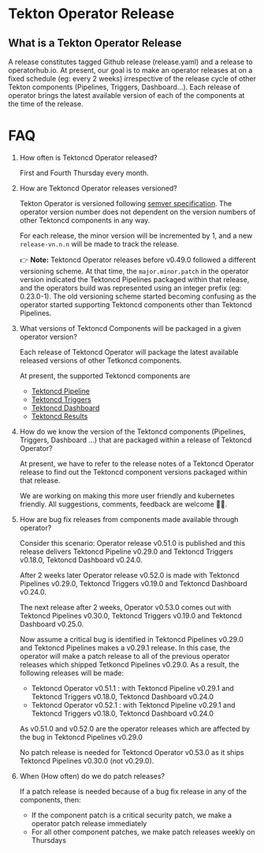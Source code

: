 # Tekton Operator Release

## What is a Tekton Operator Release

A release constitutes tagged Github release (release.yaml) and a release to operatorhub.io. At present, our goal is to make an operator releases at on a fixed schedule (eg: every 2 weeks) irrespective of the release cycle of other Tekton components (Pipelines, Triggers, Dashboard...). Each release of operator brings the latest available version of each of the components at the time of the release.

# FAQ

1. How often is Tektoncd Operator released?

    First and Fourth Thursday every month.

1. How are Tektoncd Operator releases versioned?
    
    Tekton Operator is versioned following [semver specification](https://semver.org/). The operator version number does not dependent on the version numbers of other Tektoncd components in any way.

    For each release, the minor version will be incremented by 1, and a new `release-vn.n.n` will be made to track the release.

    👉 **Note:** Tektoncd Operator releases before v0.49.0 followed a different versioning scheme. At that time, the `major.minor.patch` in the operator version indicated the Tektoncd Pipelines packaged within that release, and the operators build was represented using an integer prefix (eg: 0.23.0-1). The old versioning scheme started becoming confusing as the operator started supporting Tektoncd components other than Tektoncd Pipelines.

1. What versions of Tektoncd Components will be packaged in a given operator version?

    Each release of Tektoncd Operator will package the latest available released versions of other Tetkoncd components.

    At present, the supported Tektoncd components are

    - [Tektoncd Pipeline](https://github.com/tektoncd/pipeline/releases)
    - [Tektoncd Triggers](https://github.com/tektoncd/triggers/releases)
    - [Tektoncd Dashboard](https://github.com/tektoncd/dashboard/releases)
    - [Tektoncd Results](https://github.com/tektoncd/results/releases)


1. How do we know the version of the Tektoncd components (Pipelines, Triggers, Dashboard ...) that are packaged within a release of Tektoncd Operator?

    At present, we have to refer to the release notes of a Tektoncd Operator release to find out the Tektoncd component versions packaged within that release.

    We are working on making this more user friendly and kubernetes friendly.
    All suggestions, comments, feedback are welcome 🧑‍💻.

1. How are bug fix releases from components made available through operator?

    Consider this scenario: Operator release v0.51.0 is published and this release delivers Tektoncd Pipeline v0.29.0 and Tektoncd Triggers v0.18.0, Tektoncd Dashboard v0.24.0.
    
    After 2 weeks later Operator release v0.52.0 is made with Tektoncd Pipelines v0.29.0, Tektoncd Triggers v0.19.0 and Tektoncd Dashboard v0.24.0.
    
    The next release  after 2 weeks, Operator v0.53.0 comes out with Tektoncd Pipelines v0.30.0, Tektoncd Triggers v0.19.0 and Tektoncd Dashboard v0.25.0.

    Now assume a critical bug is identified in Tektoncd Pipelines v0.29.0 and Tektoncd Pipelines makes a v0.29.1 release. In this case, the operator will make a patch release to all of the previous operator releases which shipped Tetkoncd Pipelines v0.29.0. As a result, the following releases will be made:

    - Tektoncd Operator v0.51.1 : with Tektoncd Pipeline v0.29.1 and Tektoncd Triggers v0.18.0, Tektoncd Dashboard v0.24.0
    - Tektoncd Operator v0.52.1 : with Tektoncd Pipeline v0.29.1 and Tektoncd Triggers v0.18.0, Tektoncd Dashboard v0.24.0

    As v0.51.0 and v0.52.0 are the operator releases which are affected by the bug in Tektoncd Pipelines v0.29.0

    No patch release is needed for Tektoncd Operator v0.53.0 as it ships Tektoncd Pipelines v0.30.0 (not v0.29.0).

1. When (How often) do we do patch releases?

    If a patch release is needed because of a bug fix release in any of the components, then:

    - If the component patch is a critical security patch, we make a operator patch release immediately
    - For all other component patches, we make patch releases weekly on Thursdays
